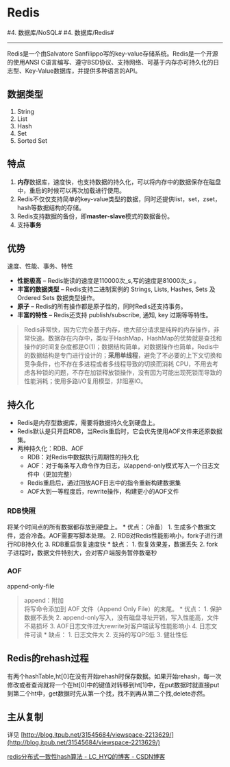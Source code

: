 # Redis
#4. 数据库/NoSQL# #4. 数据库/Redis#
- - - -
Redis是一个由Salvatore Sanfilippo写的key-value存储系统。Redis是一个开源的使用ANSI C语言编写、遵守BSD协议、支持网络、可基于内存亦可持久化的日志型、Key-Value数据库，并提供多种语言的API。

## 数据类型
1. String
2. List
3. Hash
4. Set
5. Sorted Set

## 特点
1. **内存**数据库，速度快，也支持数据的持久化，可以将内存中的数据保存在磁盘中，重启的时候可以再次加载进行使用。
2. Redis不仅仅支持简单的key-value类型的数据，同时还提供list，set，zset，hash等数据结构的存储。
3. Redis支持数据的备份，即**master-slave**模式的数据备份。
4. 支持**事务**

## 优势
速度、性能、事务、特性
* **性能极高** – Redis能读的速度是110000次_s,写的速度是81000次_s 。
* **丰富的数据类型** – Redis支持二进制案例的 Strings, Lists, Hashes, Sets 及 Ordered Sets 数据类型操作。
* **原子** – Redis的所有操作都是原子性的，同时Redis还支持事务。
* **丰富的特性** – Redis还支持 publish/subscribe, 通知, key 过期等等特性。
>  Redis非常快，因为它完全基于内存，绝大部分请求是纯粹的内存操作，非常快速。数据存在内存中，类似于HashMap，HashMap的优势就是查找和操作的时间复杂度都是O(1)；数据结构简单，对数据操作也简单，Redis中的数据结构是专门进行设计的；**采用单线程**，避免了不必要的上下文切换和竞争条件，也不存在多进程或者多线程导致的切换而消耗 CPU，不用去考虑各种锁的问题，不存在加锁释放锁操作，没有因为可能出现死锁而导致的性能消耗；使用多路I/O复用模型，非阻塞IO。  

## 持久化
* Redis是内存型数据库，需要将数据持久化到硬盘上。
* Redis默认是只开启RDB，当Redis重启时，它会优先使用AOF文件来还原数据集。
* 两种持久化：RDB、AOF
	* RDB：对Redis中数据执行周期性的持久化
	* AOF：对于每条写入命令作为日志，以append-only模式写入一个日志文件中（更加完整）
	* Redis重启后，通过回放AOF日志中的指令重新构建数据集
	* AOF大到一等程度后，rewrite操作，构建更小的AOF文件
### RDB快照
将某个时间点的所有数据都存放到硬盘上。
	* 优点：（冷备）
		1. 生成多个数据文件，适合冷备。AOF需要写脚本处理。
		2. RDB对Redis性能影响小，fork子进行进行RDB持久化
		3. RDB重启恢复速度快
	* 缺点：
		1. 恢复效果差，数据丢失
		2. fork子进程时，数据文件特别大，会对客户端服务暂停数毫秒
### AOF
append-only-file
> append：附加  
将写命令添加到 AOF 文件（Append Only File）的末尾。
	* 优点：
		1. 保护数据不丢失
		2. append-only写入，没有磁盘寻址开销，写入性能高，文件不易损坏
		3. AOF日志文件过大rewrite对客户端读写性能影响小
		4. 日志文件可读
	* 缺点：
		1. 日志文件大
		2. 支持的写QPS低
		3. 健壮性低

## Redis的rehash过程
有两个hashTable,ht[0]在没有开始rehash时保存数据。如果开始rehash，每一次修改或者查询就将一个在ht[0]中的键值对转移到ht[1]中，在put数据时就直接put到第二个ht中，get数据时先从第一个找，找不到再从第二个找,delete亦然。

## 主从复制
详见 [http://blog.itpub.net/31545684/viewspace-2213629/](http://blog.itpub.net/31545684/viewspace-2213629/) 

[redis分布式一致性hash算法 - LC_HYQ的博客 - CSDN博客](https://blog.csdn.net/qq_32182461/article/details/81737556)
